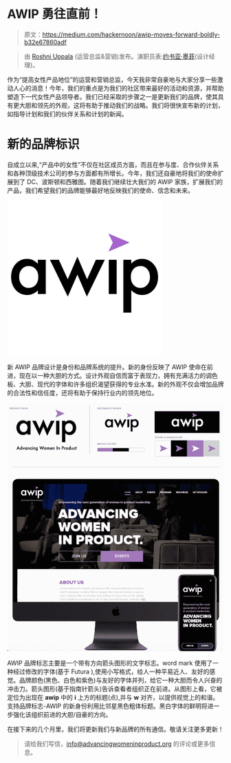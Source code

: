# AWIP 勇往直前！

> 原文：<https://medium.com/hackernoon/awip-moves-forward-boldly-b32e67860adf>

> 由 [Roshni Uppala](https://www.linkedin.com/in/roshni-uppala/) (运营总监&营销)发布。演职员表:[约书亚·墨菲](https://www.linkedin.com/in/joshuamurphy-ux/)(设计经理)。

作为“提高女性产品地位”的运营和营销总监，今天我非常自豪地与大家分享一些激动人心的消息！今年，我们的重点是为我们的社区带来最好的活动和资源，并帮助塑造下一代女性产品领导者。我们已经采取的步骤之一是更新我们的品牌，使其具有更大胆和领先的外观，这将有助于推动我们的战略。我们将很快宣布新的计划，如指导计划和我们的伙伴关系和计划的新闻。

# 新的品牌标识

自成立以来,“产品中的女性”不仅在社区成员方面，而且在参与度、合作伙伴关系和各种顶级技术公司的参与方面都有所增长。今年，我们还自豪地将我们的使命扩展到了 DC、波斯顿和西雅图。随着我们继续壮大我们的 AWIP 家族，扩展我们的产品，我们希望我们的品牌能够最好地反映我们的使命、信念和未来。

![](img/ff9a9e46f714f16eebbb6c1154c4080b.png)

新 AWIP 品牌设计是身份和品牌系统的提升。新的身份反映了 AWIP 使命在前进，现在以一种大胆的方式。设计外观自信而富于表现力，拥有充满活力的调色板、大胆、现代的字体和许多组织渴望获得的专业水准。新的外观不仅会增加品牌的合法性和信任度，还将有助于保持行业内的领先地位。

![](img/7cd1501b640e9c1e8d851215b7a15ce4.png)

AWIP 品牌标志主要是一个带有方向箭头图形的文字标志。word mark 使用了一种经过修改的字体(基于 Futura ),使用小写格式，给人一种平易近人、友好的感觉。品牌颜色(黑色、白色和紫色)与友好的字体并列，给它一种大胆而令人兴奋的冲击力。箭头图形(基于指南针箭头)告诉查看者组织正在前进。从图形上看，它被定位为出现在 **awip** 中的 **i** 上方的标题(点),并与 **w** 对齐，以提供视觉上的和谐。支持品牌标志-AWIP 的新身份利用比邻星黑色粗体标题。黑白字体的鲜明将进一步强化该组织前进的大胆/自豪的方向。

在接下来的几个月里，我们将更新我们与新品牌的所有通信。敬请关注更多更新！

> 请给我们写信，info@advancingwomeninproduct.org 的评论或更多信息。